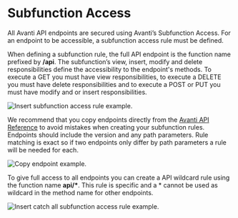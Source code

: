 # Subfunction Access

All Avanti API endpoints are secured using Avanti’s Subfunction Access. For an endpoint to be accessible, a subfunction access rule must be defined.

When defining a subfunction rule, the full API endpoint is the function name prefixed by **/api**. The subfunction’s view, insert, modify and delete responsibilities define the accessibility to the endpoint's methods. To execute a GET you must have view responsibilities, to execute a DELETE you must have delete responsibilities and to execute a POST or PUT you must have modify and or insert responsibilities.

![Insert subfunction access rule example.](https://firebasestorage.googleapis.com/v0/b/avanti-hcm.appspot.com/o/api-docs%2Fget-personalinfo-subfunction-rule.png?alt=media&token=8069dd34-216a-44b4-a377-6f31b80f7710)

We recommend that you copy endpoints directly from the [Avanti API Reference](/avanti-api) to avoid mistakes when creating your subfunction rules. Endpoints should include the version and any path parameters. Rule matching is exact so if two endpoints only differ by path parameters a rule will be needed for each.

![Copy endpoint example.](https://firebasestorage.googleapis.com/v0/b/avanti-hcm.appspot.com/o/api-docs%2Fendpoint-url.png?alt=media&token=770ffe38-5826-43dd-a524-fe7c1fe60ad4)

To give full access to all endpoints you can create a API wildcard rule using the function name **api/\***. This rule is specific and a \* cannot be used as wildcard in the method name for other endpoints.

![Insert catch all subfunction access rule example.](https://firebasestorage.googleapis.com/v0/b/avanti-hcm.appspot.com/o/api-docs%2Fcatch-all-subfunction-rule.png?alt=media&token=4da92d68-757e-4cbb-983a-6ceed28f61df)
